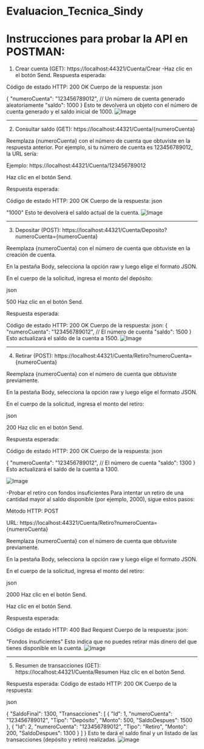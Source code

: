 # Evaluacion_Tecnica_Sindy

# Instrucciones para probar la API en POSTMAN:
1. Crear cuenta (GET): https://localhost:44321/Cuenta/Crear
-Haz clic en el botón Send.
Respuesta esperada:

Código de estado HTTP: 200 OK
Cuerpo de la respuesta:
json

{
  "numeroCuenta": "123456789012",  // Un número de cuenta generado aleatoriamente
  "saldo": 1000
}
Esto te devolverá un objeto con el número de cuenta generado y el saldo inicial de 1000.
![Image](https://github.com/user-attachments/assets/45c781de-0e3e-4559-9b56-3dceab9bc345)

----------------------------------------------------------------------------------------------
2. Consultar saldo (GET): https://localhost:44321/Cuenta/{numeroCuenta}

Reemplaza {numeroCuenta} con el número de cuenta que obtuviste en la respuesta anterior. Por ejemplo, si tu número de cuenta es 123456789012, la URL sería:

Ejemplo: https://localhost:44321/Cuenta/123456789012

Haz clic en el botón Send.

Respuesta esperada:

Código de estado HTTP: 200 OK
Cuerpo de la respuesta:
json

"1000"
Esto te devolverá el saldo actual de la cuenta.
![Image](https://github.com/user-attachments/assets/6b85f0fd-a305-4f87-bfd6-7bacdd40ba86)

----------------------------------------------------------------------------------------------
3. Depositar (POST): https://localhost:44321/Cuenta/Deposito?numeroCuenta={numeroCuenta}

Reemplaza {numeroCuenta} con el número de cuenta que obtuviste en la creación de cuenta.

En la pestaña Body, selecciona la opción raw y luego elige el formato JSON.

En el cuerpo de la solicitud, ingresa el monto del depósito:

json

500
Haz clic en el botón Send.

Respuesta esperada:

Código de estado HTTP: 200 OK
Cuerpo de la respuesta:
json: 
{
  "numeroCuenta": "123456789012",  // El número de cuenta
  "saldo": 1500
}
Esto actualizará el saldo de la cuenta a 1500.
![Image](https://github.com/user-attachments/assets/429f763f-5a99-480f-ad09-56fc8afcbc1d)

----------------------------------------------------------------------------------------------
4. Retirar (POST): https://localhost:44321/Cuenta/Retiro?numeroCuenta={numeroCuenta}

Reemplaza {numeroCuenta} con el número de cuenta que obtuviste previamente.

En la pestaña Body, selecciona la opción raw y luego elige el formato JSON.

En el cuerpo de la solicitud, ingresa el monto del retiro:

json

200
Haz clic en el botón Send.

Respuesta esperada:

Código de estado HTTP: 200 OK
Cuerpo de la respuesta:
json

{
  "numeroCuenta": "123456789012",  // El número de cuenta
  "saldo": 1300
}
Esto actualizará el saldo de la cuenta a 1300.

![Image](https://github.com/user-attachments/assets/12726ca0-2054-4c58-9783-bc0acc33b093)

-Probar el retiro con fondos insuficientes
Para intentar un retiro de una cantidad mayor al saldo disponible (por ejemplo, 2000), sigue estos pasos:

Método HTTP: POST

URL: https://localhost:44321/Cuenta/Retiro?numeroCuenta={numeroCuenta}

Reemplaza {numeroCuenta} con el número de cuenta que obtuviste previamente.

En la pestaña Body, selecciona la opción raw y luego elige el formato JSON.

En el cuerpo de la solicitud, ingresa el monto del retiro:

json

2000
Haz clic en el botón Send.

Haz clic en el botón Send.

Respuesta esperada:

Código de estado HTTP: 400 Bad Request
Cuerpo de la respuesta:
json: 

"Fondos insuficientes"
Esto indica que no puedes retirar más dinero del que tienes disponible en la cuenta.
![image](https://github.com/user-attachments/assets/1b5b9985-bd5d-4c03-a9bb-70a66188a582)


----------------------------------------------------------------------------------------------
5. Resumen de transacciones (GET): https://localhost:44321/Cuenta/Resumen
Haz clic en el botón Send.

Respuesta esperada:
Código de estado HTTP: 200 OK
Cuerpo de la respuesta:

json

{
  "SaldoFinal": 1300,
  "Transacciones": [
    {
      "Id": 1,
      "numeroCuenta": "123456789012",
      "Tipo": "Depósito",
      "Monto": 500,
      "SaldoDespues": 1500
    },
    {
      "Id": 2,
      "numeroCuenta": "123456789012",
      "Tipo": "Retiro",
      "Monto": 200,
      "SaldoDespues": 1300
    }
  ]
}
Esto te dará el saldo final y un listado de las transacciones (depósito y retiro) realizadas.
![image](https://github.com/user-attachments/assets/aced3009-07b6-43d0-b8c7-2cc407a85163)



